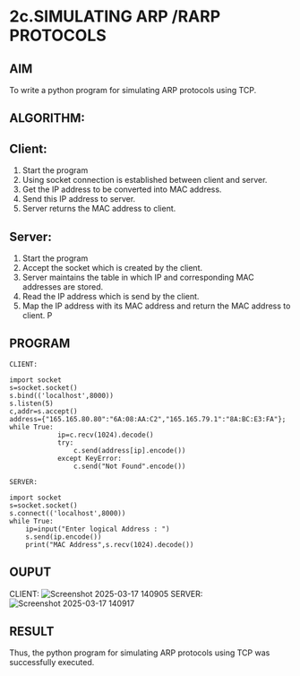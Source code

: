 # 2c.SIMULATING ARP /RARP PROTOCOLS
## AIM
To write a python program for simulating ARP protocols using TCP.
## ALGORITHM:
## Client:
1. Start the program
2. Using socket connection is established between client and server.
3. Get the IP address to be converted into MAC address.
4. Send this IP address to server.
5. Server returns the MAC address to client.
## Server:
1. Start the program
2. Accept the socket which is created by the client.
3. Server maintains the table in which IP and corresponding MAC addresses are
stored.
4. Read the IP address which is send by the client.
5. Map the IP address with its MAC address and return the MAC address to client.
P
## PROGRAM 
```
CLIENT: 
 
import socket 
s=socket.socket() 
s.bind(('localhost',8000)) 
s.listen(5) 
c,addr=s.accept() 
address={"165.165.80.80":"6A:08:AA:C2","165.165.79.1":"8A:BC:E3:FA"}; 
while True: 
            ip=c.recv(1024).decode() 
            try: 
                c.send(address[ip].encode()) 
            except KeyError: 
                c.send("Not Found".encode())
```
```
SERVER: 
 
import socket 
s=socket.socket() 
s.connect(('localhost',8000)) 
while True:   
    ip=input("Enter logical Address : ") 
    s.send(ip.encode()) 
    print("MAC Address",s.recv(1024).decode()) 
```
## OUPUT 
CLIENT: 
![Screenshot 2025-03-17 140905](https://github.com/user-attachments/assets/2565f724-7fbf-4804-a649-ef12c586e1ed)
SERVER: 
![Screenshot 2025-03-17 140917](https://github.com/user-attachments/assets/62d1c794-6509-4f0b-aba0-20c58c08ddc5)

## RESULT
Thus, the python program for simulating ARP protocols using TCP was successfully 
executed.
